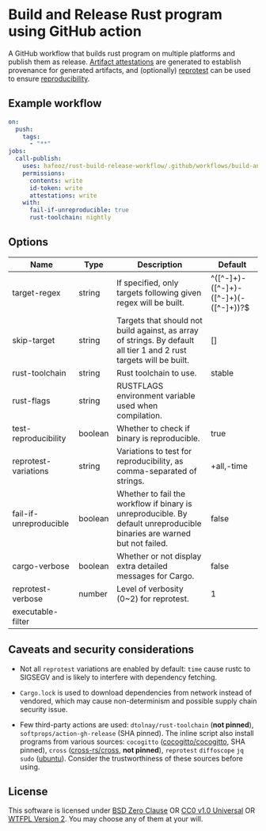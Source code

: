 # Build and Release Rust program using GitHub action

A GitHub workflow that builds rust program on multiple platforms and publish them as release.
[Artifact attestations](https://docs.github.com/en/actions/security-for-github-actions/using-artifact-attestations/using-artifact-attestations-to-establish-provenance-for-builds) are generated to establish provenance for generated artifacts, and (optionally) [reprotest](https://salsa.debian.org/reproducible-builds/reprotest) can be used to ensure [reproducibility](https://reproducible-builds.org/).

## Example workflow

```yaml
on:
  push:
    tags:
      - "**"
jobs:
  call-publish:
    uses: hafeoz/rust-build-release-workflow/.github/workflows/build-and-publish.yaml@master
    permissions:
      contents: write
      id-token: write
      attestations: write
    with:
      fail-if-unreproducible: true
      rust-toolchain: nightly
```

## Options

| Name                   | Type    | Description                                                                                                                                                                                                                                                   | Default                              |
|------------------------|---------|---------------------------------------------------------------------------------------------------------------------------------------------------------------------------------------------------------------------------------------------------------------|--------------------------------------|
| target-regex           | string  | If specified, only targets following given regex will be built.                                                                                                                                                                                               | ^([^-]+)-([^-]+)-([^-]+)(-([^-]+))?$ |
| skip-target            | string  | Targets that should not build against, as array of strings. By default all tier 1 and 2 rust targets will be built.                                                                                                                                           | []                                   |
| rust-toolchain         | string  | Rust toolchain to use.                                                                                                                                                                                                                                        | stable                               |
| rust-flags             | string  | RUSTFLAGS environment variable used when compilation.                                                                                                                                                                                                         |                                      |
| test-reproducibility   | boolean | Whether to check if binary is reproducible.                                                                                                                                                                                                                   | true                                 |
| reprotest-variations   | string  | Variations to test for reproducibility, as comma-separated of strings.                                                                      | +all,-time                           |
| fail-if-unreproducible | boolean | Whether to fail the workflow if binary is unreproducible. By default unreproducible binaries are warned but not failed.                                                                                                                                       | false                                |
| cargo-verbose          | boolean | Whether or not display extra detailed messages for Cargo.                                                                                                                                                                                                     | false                                |
| reprotest-verbose      | number  | Level of verbosity (0~2) for reprotest.                                                                                                                                                                                                                       | 1                                    |
| executable-filter      |         |                                                                                                                                                                                                                                                               |                                      |

## Caveats and security considerations

- Not all `reprotest` variations are enabled by default: `time` cause rustc to SIGSEGV and is likely to interfere with dependency fetching.

- `Cargo.lock` is used to download dependencies from network instead of vendored, which may cause non-determinism and possible supply chain security issue.

- Few third-party actions are used: `dtolnay/rust-toolchain` (**not pinned**), `softprops/action-gh-release` (SHA pinned). The inline script also install programs from various sources: `cocogitto` ([cocogitto/cocogitto](https://github.com/cocogitto/cocogitto), SHA pinned), `cross` ([cross-rs/cross](https://github.com/cross-rs/cross), **not pinned**), `reprotest` `diffoscope` `jq` `sudo` ([ubuntu](https://launchpad.net/ubuntu)). Consider the trustworthiness of these sources before using.

## License

This software is licensed under [BSD Zero Clause](https://spdx.org/licenses/0BSD.html) OR [CC0 v1.0 Universal](https://spdx.org/licenses/CC0-1.0.html) OR [WTFPL Version 2](https://spdx.org/licenses/WTFPL.html).
You may choose any of them at your will.
